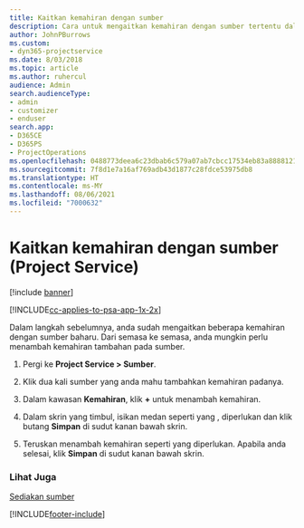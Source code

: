 ```yaml
---
title: Kaitkan kemahiran dengan sumber
description: Cara untuk mengaitkan kemahiran dengan sumber tertentu dalam Project Service
author: JohnPBurrows
ms.custom:
- dyn365-projectservice
ms.date: 8/03/2018
ms.topic: article
ms.author: ruhercul
audience: Admin
search.audienceType:
- admin
- customizer
- enduser
search.app:
- D365CE
- D365PS
- ProjectOperations
ms.openlocfilehash: 0488773deea6c23dbab6c579a07ab7cbcc17534eb83a8888121160865cfd2706
ms.sourcegitcommit: 7f8d1e7a16af769adb43d1877c28fdce53975db8
ms.translationtype: HT
ms.contentlocale: ms-MY
ms.lasthandoff: 08/06/2021
ms.locfileid: "7000632"
---
```

# <a name="associate-skills-with-resources-project-service"></a>Kaitkan kemahiran dengan sumber (Project Service)

[!include [banner](../includes/psa-now-project-operations.md)]

[!INCLUDE[cc-applies-to-psa-app-1x-2x](../includes/cc-applies-to-psa-app-1x-2x.md)]

Dalam langkah sebelumnya, anda sudah mengaitkan beberapa kemahiran dengan sumber baharu. Dari semasa ke semasa, anda mungkin perlu menambah kemahiran tambahan pada sumber.  
  
1.  Pergi ke **Project Service > Sumber**.  
  
2.  Klik dua kali sumber yang anda mahu tambahkan kemahiran padanya.  
  
3.  Dalam kawasan **Kemahiran**, klik **+** untuk menambah kemahiran.  
  
4.  Dalam skrin yang timbul, isikan medan seperti yang , diperlukan dan klik butang **Simpan** di sudut kanan bawah skrin.  
  
5.  Teruskan menambah kemahiran seperti yang diperlukan. Apabila anda selesai, klik **Simpan** di sudut kanan bawah skrin.  
  
### <a name="see-also"></a>Lihat Juga  
 [Sediakan sumber](../psa/set-up-resources.md)


[!INCLUDE[footer-include](../includes/footer-banner.md)]
